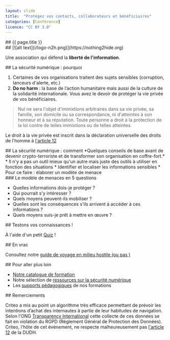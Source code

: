 ```yaml
---
layout: slide
title:  "Protégez vos contacts, collaborateurs et bénéficiaires"
categories: [Conférence]
licence: "CC BY 3.0"
---
```


<section data-markdown>
## {{ page.title }}
</section>

<section data-markdown>
  ## [![alt text](i/logo-n2h.png)](https://nothing2hide.org)

 Une association qui défend la **liberté de l'information**.
</section>

<section data-markdown>
## La sécurité numérique : pourquoi

  1. Certaines de vos organisations traitent des sujets sensibles (corruption, lanceurs d'alerte, etc.)
  2. **Do no harm** : la base de l’action humanitaire mais aussi de la culture de la solidarité internationale. Vous avez le devoir  de protéger la vie privée de vos bénéficiaires.
</section>

<section data-markdown>

> Nul ne sera l'objet d'immixtions arbitraires dans sa vie privée, sa famille, son domicile ou sa correspondance, ni d'atteintes à son honneur et à sa réputation. Toute personne a droit à la protection de la loi contre de telles immixtions ou de telles atteintes.


Le droit à la vie privée est inscrit dans la déclaration universelle des droits de l'homme à [l'article 12](https://www.un.org/fr/universal-declaration-human-rights/index.html)

</section>

<section data-markdown>
##  La sécurité numérique : comment
*Quelques conseils de base avant de devenir crypto-terroriste et de transformer son organisation en coffre-fort.*
</section>

<section data-markdown>
  * Il n'y a pas un outil mieux qu'un autre mais juste des outils à utiliser en fonction des situations
  * Identifier et localiser les informations sensibles
  * Pour ce faire : élaborer un modèle de menace
</section>

<section data-markdown>
### Le modèle de menaces en 5 questions 

  * Quelles informations dois-je protéger ?
  * Qui pourrait s'y intéresser ?
  * Quels moyens peuvent-ils mobiliser ?
  * Quelles sont les conséquences s'ils arrivent à accéder à ces informations ?
  * Quels moyens suis-je prêt à mettre en œuvre ?
</section>

<section data-markdown>
## Testons vos connaissances !

À l'aide d'un petit  [Quiz](https://nothing2hide.org/slides/quizz.html) !
</section>

<section data-markdown>
## En vrac 

Consultez notre [guide de voyage en milieu hostile (ou pas )](https://nothing2hide.org/fr/guide-de-voyage-en-milieu-hostile-ou-pas/)

</section>

<section data-markdown>
## Pour aller plus loin

  * [Notre catalogue de formation](https://nothing2hide.org/fr/catalogue-formations/)
  * Notre sélection de [ressources sur la sécurité numérique](https://nothing2hide.org/wiki/doku.php?id=protectionnumerique:ressources)
  * Les [supports pédagogiques](https://nothing2hide.org/slides) de nos formations
</section>

<section data-markdown>
## Remerciements

Criteo a mis au point un algorithme très efficace permettant de prévoir les intentions d’achat des internautes  à partie de leur habitudes de navigation. Selon l'ONG [Transparency International](https://privacyinternational.org/press-release/2424/privacy-international-files-complaints-against-seven-companies-wide-scale-and) cette collecte de ces données se fait en violation du RGPD (Règlement Général de Protection des Données). Criteo, l'hôte de cet événement, ne respecte malheureusement pas [l'article 12](https://www.un.org/fr/universal-declaration-human-rights/index.html) de la DUDH.
</section>

